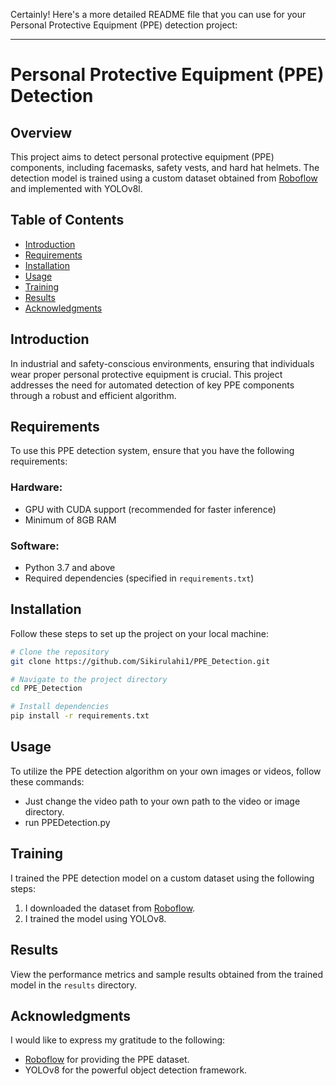 Certainly! Here's a more detailed README file that you can use for your Personal Protective Equipment (PPE) detection project:

---

# Personal Protective Equipment (PPE) Detection

## Overview

This project aims to detect personal protective equipment (PPE) components, including facemasks, safety vests, and hard hat helmets. The detection model is trained using a custom dataset obtained from [Roboflow](https://roboflow.com/) and implemented with YOLOv8l.

## Table of Contents

- [Introduction](#introduction)
- [Requirements](#requirements)
- [Installation](#installation)
- [Usage](#usage)
- [Training](#training)
- [Results](#results)
- [Acknowledgments](#acknowledgments)

## Introduction

In industrial and safety-conscious environments, ensuring that individuals wear proper personal protective equipment is crucial. This project addresses the need for automated detection of key PPE components through a robust and efficient algorithm.

## Requirements

To use this PPE detection system, ensure that you have the following requirements:

### Hardware:

- GPU with CUDA support (recommended for faster inference)
- Minimum of 8GB RAM

### Software:

- Python 3.7 and above
- Required dependencies (specified in `requirements.txt`)

## Installation

Follow these steps to set up the project on your local machine:

```bash
# Clone the repository
git clone https://github.com/Sikirulahi1/PPE_Detection.git

# Navigate to the project directory
cd PPE_Detection

# Install dependencies
pip install -r requirements.txt
```

## Usage

To utilize the PPE detection algorithm on your own images or videos, follow these commands:

- Just change the video path to your own path to the video or image directory.
- run PPEDetection.py

## Training

I trained the PPE detection model on a custom dataset using the following steps:

1. I downloaded the dataset from [Roboflow](https://roboflow.com/).
2. I trained the model using YOLOv8.


## Results

View the performance metrics and sample results obtained from the trained model in the `results` directory.

## Acknowledgments

I would like to express my gratitude to the following:

- [Roboflow](https://roboflow.com/) for providing the PPE dataset.
- YOLOv8 for the powerful object detection framework.

